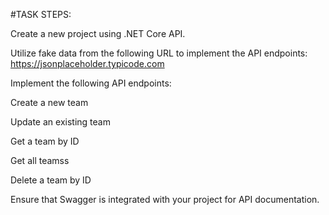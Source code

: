 #TASK STEPS:

Create a new project using .NET Core API.

Utilize fake data from the following URL to implement the API endpoints: https://jsonplaceholder.typicode.com

Implement the following API endpoints:

Create a new team

Update an existing team

Get a team by ID

Get all teamss 

Delete a team by ID

Ensure that Swagger is integrated with your project for API documentation.
